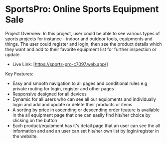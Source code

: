 # SportsPro: Online Sports Equipment Sale
Project Overview: 
In this project, user could be able to see various types of sports projects for instance - indoor and outdoor tools, equipments and things. The user could register and login, then see the product details which they want and add to their favorite equipment list for further inspection or update.

- Live Link: [https://sports-pro-c7097.web.app/]


Key Features:

- Easy and smooth navigation to all pages and conditional rules e.g private routing for login, register and other pages
- Responsive designed for all devices
- Dynamic for all users who can see all our equipments and individually login and add and update or delete their products or items.
- A sorting by price in ascending or descending order feature is available in the all equipment page that one can easily find his/her choice by clicking on the button
- Each product/equipment has it's detail page that an user can see the all information and and an user can set his/her own list by login/register in the website.


